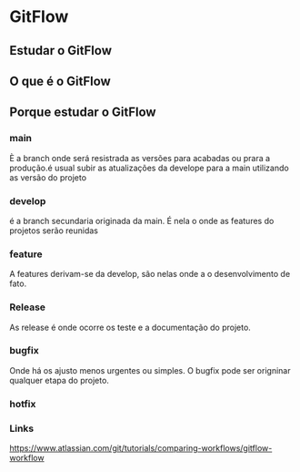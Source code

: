 # GitFlow

## Estudar o GitFlow

## O que é o GitFlow


## Porque estudar o GitFlow

### main
È a branch onde será resistrada as versões para acabadas ou prara a produção.é usual subir as atualizações da develope para a main utilizando as versão do projeto 

### develop
é a branch secundaria originada da main. É nela o onde as features do projetos serão reunidas 


### feature 

A features derivam-se da develop, são nelas onde a o desenvolvimento de fato.

### Release
As release é onde ocorre os teste e a documentação do projeto.

### bugfix
Onde há os ajusto menos urgentes ou simples.
O bugfix pode ser origninar qualquer etapa do projeto.
### hotfix 

### Links 
https://www.atlassian.com/git/tutorials/comparing-workflows/gitflow-workflow
